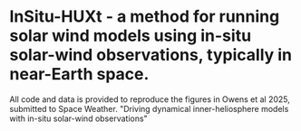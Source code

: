 
# InSitu-HUXt - a method for running solar wind models using in-situ solar-wind observations, typically in near-Earth space.

All code and data is provided to reproduce the figures in Owens et al 2025, submitted to Space Weather. "Driving dynamical inner-heliosphere models with in-situ solar-wind observations"

